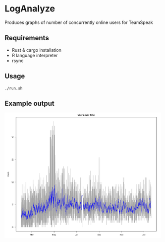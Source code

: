 # LogAnalyze

Produces graphs of number of concurrently online users for TeamSpeak

## Requirements

- Rust & cargo installation
- R language interpreter
- rsync

## Usage

```
./run.sh
```

## Example output

![Example output graph displaying concurrently online users over time](example_graph.png)
